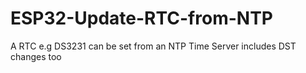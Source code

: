 # ESP32-Update-RTC-from-NTP
A RTC e.g DS3231 can be set from an NTP Time Server includes DST changes too
